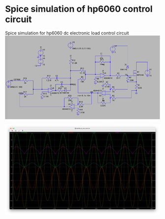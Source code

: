 # Spice simulation of hp6060 control circuit
Spice simulation for hp6060 dc electronic load control circuit
<img src="https://raw.githubusercontent.com/vinayshanbhag/hp6060_simulation/refs/heads/main/sch.png"/>

<img src="https://raw.githubusercontent.com/vinayshanbhag/hp6060_simulation/refs/heads/main/plot.png"/>
